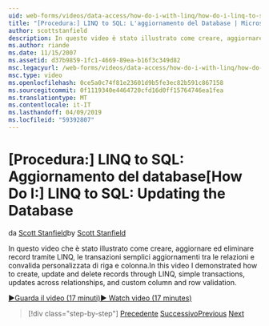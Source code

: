 ```yaml
---
uid: web-forms/videos/data-access/how-do-i-with-linq/how-do-i-linq-to-sql-updating-the-database
title: "[Procedura:] LINQ to SQL: L'aggiornamento del Database | Microsoft Docs"
author: scottstanfield
description: In questo video è stato illustrato come creare, aggiornare ed eliminare i record tramite LINQ, le transazioni semplici aggiornamenti tra le relazioni e colonne personalizzate e...
ms.author: riande
ms.date: 11/15/2007
ms.assetid: d37b9859-1fc1-4669-89ea-b16f3c349d82
msc.legacyurl: /web-forms/videos/data-access/how-do-i-with-linq/how-do-i-linq-to-sql-updating-the-database
msc.type: video
ms.openlocfilehash: 0ce5a0c74f81e23601d9b5fe3ec82b591c867158
ms.sourcegitcommit: 0f1119340e4464720cfd16d0ff15764746ea1fea
ms.translationtype: MT
ms.contentlocale: it-IT
ms.lasthandoff: 04/09/2019
ms.locfileid: "59392807"
---
```

# <a name="how-do-i-linq-to-sql-updating-the-database"></a><span data-ttu-id="807c8-103">[Procedura:] LINQ to SQL: Aggiornamento del database</span><span class="sxs-lookup"><span data-stu-id="807c8-103">[How Do I:] LINQ to SQL: Updating the Database</span></span>

<span data-ttu-id="807c8-104">da [Scott Stanfield](https://github.com/scottstanfield)</span><span class="sxs-lookup"><span data-stu-id="807c8-104">by [Scott Stanfield](https://github.com/scottstanfield)</span></span>

<span data-ttu-id="807c8-105">In questo video che è stato illustrato come creare, aggiornare ed eliminare record tramite LINQ, le transazioni semplici aggiornamenti tra le relazioni e convalida personalizzata di riga e colonna.</span><span class="sxs-lookup"><span data-stu-id="807c8-105">In this video I demonstrated how to create, update and delete records through LINQ, simple transactions, updates across relationships, and custom column and row validation.</span></span>

[<span data-ttu-id="807c8-106">&#9654;Guarda il video (17 minuti)</span><span class="sxs-lookup"><span data-stu-id="807c8-106">&#9654; Watch video (17 minutes)</span></span>](https://channel9.msdn.com/Blogs/ASP-NET-Site-Videos/how-do-i-linq-to-sql-updating-the-database)

> [!div class="step-by-step"]
> <span data-ttu-id="807c8-107">[Precedente](how-do-i-linq-to-sql-querying-the-database.md)
> [Successivo](how-do-i-linq-to-sql-linqdatasource.md)</span><span class="sxs-lookup"><span data-stu-id="807c8-107">[Previous](how-do-i-linq-to-sql-querying-the-database.md)
[Next](how-do-i-linq-to-sql-linqdatasource.md)</span></span>
